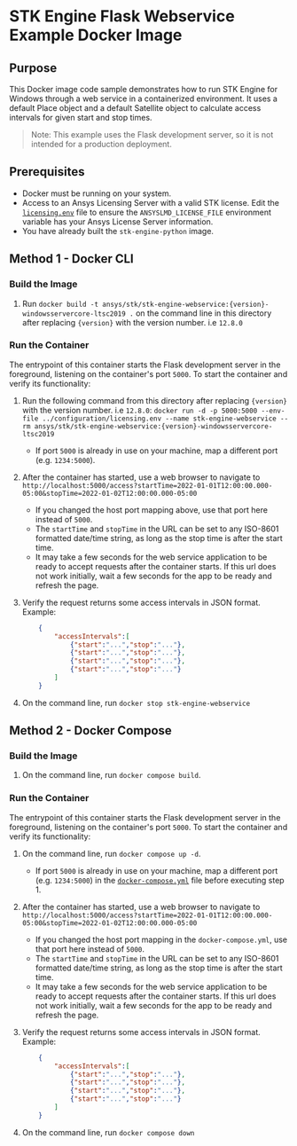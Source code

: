 # STK Engine Flask Webservice Example Docker Image

## Purpose

This Docker image code sample demonstrates how to run STK Engine for Windows through a web service in a containerized environment.  It uses a default Place object and a default Satellite object to calculate access intervals for given start and stop times.
> Note: This example uses the Flask development server, so it is not intended for a production deployment.

## Prerequisites

* Docker must be running on your system.
* Access to an Ansys Licensing Server with a valid STK license.  Edit the [`licensing.env`](../configuration/licensing.env) file to ensure the `ANSYSLMD_LICENSE_FILE` environment variable has your Ansys License Server information.
* You have already built the `stk-engine-python` image.

## Method 1 - Docker CLI

### Build the Image

1. Run `docker build -t ansys/stk/stk-engine-webservice:{version}-windowsservercore-ltsc2019 .` on the command line in this directory after replacing `{version}` with the version number. i.e `12.8.0`

### Run the Container

The entrypoint of this container starts the Flask development server in the foreground, listening on the container's port `5000`. To start the container and verify its functionality:

1. Run the following command from this directory after replacing `{version}` with the version number. i.e `12.8.0`: `docker run -d -p 5000:5000 --env-file ../configuration/licensing.env --name stk-engine-webservice --rm ansys/stk/stk-engine-webservice:{version}-windowsservercore-ltsc2019`
    * If port `5000` is already in use on your machine, map a different port (e.g. `1234:5000`).
2. After the container has started, use a web browser to navigate to `http://localhost:5000/access?startTime=2022-01-01T12:00:00.000-05:00&stopTime=2022-01-02T12:00:00.000-05:00`
    * If you changed the host port mapping above, use that port here instead of `5000`.
    * The `startTime` and `stopTime` in the URL can be set to any ISO-8601 formatted date/time string, as long as the stop time is after the start time.
    * It may take a few seconds for the web service application to be ready to accept requests after the container starts.  If this url does not work initially, wait a few seconds for the app to be ready and refresh the page.
3. Verify the request returns some access intervals in JSON format.  Example:

    ```JSON
        {
            "accessIntervals":[
                {"start":"...","stop":"..."},
                {"start":"...","stop":"..."},
                {"start":"...","stop":"..."},
                {"start":"...","stop":"..."}
            ]
        }
    ```

4. On the command line, run `docker stop stk-engine-webservice`

## Method 2 - Docker Compose

### Build the Image

1. On the command line, run `docker compose build`.

### Run the Container

The entrypoint of this container starts the Flask development server in the foreground, listening on the container's port `5000`. To start the container and verify its functionality:

1. On the command line, run `docker compose up -d`.
    * If port `5000` is already in use on your machine, map a different port (e.g. `1234:5000`) in the [`docker-compose.yml`](./docker-compose.yml) file before executing step 1.
2. After the container has started, use a web browser to navigate to `http://localhost:5000/access?startTime=2022-01-01T12:00:00.000-05:00&stopTime=2022-01-02T12:00:00.000-05:00`
    * If you changed the host port mapping in the `docker-compose.yml`, use that port here instead of `5000`.
    * The `startTime` and `stopTime` in the URL can be set to any ISO-8601 formatted date/time string, as long as the stop time is after the start time.
    * It may take a few seconds for the web service application to be ready to accept requests after the container starts.  If this url does not work initially, wait a few seconds for the app to be ready and refresh the page.
3. Verify the request returns some access intervals in JSON format.  Example:

    ```JSON
        {
            "accessIntervals":[
                {"start":"...","stop":"..."},
                {"start":"...","stop":"..."},
                {"start":"...","stop":"..."},
                {"start":"...","stop":"..."}
            ]
        }
    ```

4. On the command line, run `docker compose down`
